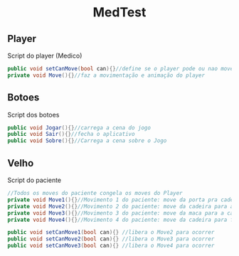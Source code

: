 <h1 align="center">MedTest</h1>

## Player

Script do player (Medico)
```C#
public void setCanMove(bool can){}//define se o player pode ou nao mover
private void Move(){}//faz a movimentação e animação do player
```

## Botoes

Script dos botoes
```C#
public void Jogar(){}//carrega a cena do jogo
public void Sair(){}//fecha o aplicativo
public void Sobre(){}//Carrega a cena sobre o Jogo
```

## Velho

Script do paciente
```C#
//Todos os moves do paciente congela os moves do Player
private void Move1(){}//Movimento 1 do paciente: move da porta pra cadeira - acontece por automatico no inicio do jogo
private void Move2(){}//Movimento 2 do paciente: move da cadeira para a maca
private void Move3(){}//Movimento 3 do paciente: move da maca para a cadeira
private void Move4(){}//Movimento 4 do paciente: move da cadeira para fora do mapa

public void setCanMove1(bool can){} //libera o Move2 para ocorrer
public void setCanMove2(bool can){} //libera o Move3 para ocorrer
public void setCanMove3(bool can){} //libera o Move4 para ocorrer
```